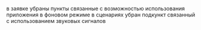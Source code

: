 в заявке убраны пункты связанные с возможностью использования приложения в фоновом режиме
в сценариях убран подкункт связанный с использованием звуковых сигналов
